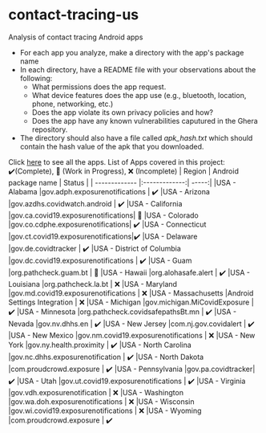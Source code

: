 # contact-tracing-us
Analysis of contact tracing Android apps


- For each app you analyze, make a directory with the app's package name
- In each directory, have a README file with your observations about the following:
  - What permissions does the app request.
  - What device features does the app use (e.g., bluetooth, location, phone, networking, etc.)
  - Does the app violate its own privacy policies and how?
  - Does the app have any known vulnerabilities caputured in the Ghera repository.
- The directory should also have a file called *apk_hash.txt* which should contain the hash value of the apk that you downloaded. 

Click [here](https://developers.google.com/android/exposure-notifications/apps) to see all the apps.
List of Apps covered in this project: 
✔️(Complete), 🚧 (Work in Progress), ❌ (Incomplete)
| Region        | Android package name | Status  |
| ------------- |:-------------:| -----:|
|USA - Alabama	|gov.adph.exposurenotifications | ✔️
|USA - Arizona	|gov.azdhs.covidwatch.android | ✔️
|USA - California	|gov.ca.covid19.exposurenotifications| 🚧
|USA - Colorado	|gov.co.cdphe.exposurenotifications| ✔️
|USA - Connecticut	|gov.ct.covid19.exposurenotifications|✔️
|USA - Delaware	|gov.de.covidtracker | ✔️
|USA - District of Columbia	|gov.dc.covid19.exposurenotifications | ✔️
|USA - Guam	|org.pathcheck.guam.bt | 🚧
|USA - Hawaii	|org.alohasafe.alert | ✔️
|USA - Louisiana	|org.pathcheck.la.bt | ❌
|USA - Maryland	|gov.md.covid19.exposurenotifications | ❌
|USA - Massachusetts	|Android Settings Integration | ❌
|USA - Michigan	|gov.michigan.MiCovidExposure | ✔️
|USA - Minnesota	|org.pathcheck.covidsafepathsBt.mn | ✔️
|USA - Nevada	|gov.nv.dhhs.en | ✔️
|USA - New Jersey	|com.nj.gov.covidalert | ✔️
|USA - New Mexico	|gov.nm.covid19.exposurenotifications | ❌
|USA - New York	|gov.ny.health.proximity | ✔️
|USA - North Carolina	|gov.nc.dhhs.exposurenotification | ✔️
|USA - North Dakota	|com.proudcrowd.exposure | ✔️
|USA - Pennsylvania	|gov.pa.covidtracker| ✔️
|USA - Utah	|gov.ut.covid19.exposurenotifications | ✔️
|USA - Virginia	|gov.vdh.exposurenotification | ❌
|USA - Washington	|gov.wa.doh.exposurenotifications | ❌
|USA - Wisconsin	|gov.wi.covid19.exposurenotifications | ❌
|USA - Wyoming	|com.proudcrowd.exposure | ✔️
